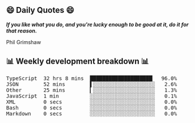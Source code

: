 ## 😄 Daily Quotes 😄

_**If you like what you do, and you're lucky enough to be good at it, do it for that reason.**_

Phil Grimshaw



## 📊 Weekly development breakdown 📊

<pre>TypeScript  32 hrs 8 mins  ████████████████████▏  96.0%
JSON        52 mins        ▌░░░░░░░░░░░░░░░░░░░░   2.6%
Other       25 mins        ▎░░░░░░░░░░░░░░░░░░░░   1.3%
JavaScript  1 min          ░░░░░░░░░░░░░░░░░░░░░   0.1%
XML         0 secs         ░░░░░░░░░░░░░░░░░░░░░   0.0%
Bash        0 secs         ░░░░░░░░░░░░░░░░░░░░░   0.0%
Markdown    0 secs         ░░░░░░░░░░░░░░░░░░░░░   0.0%</pre>